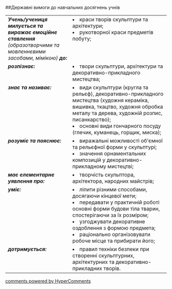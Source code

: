 <div id="hypercomments_widget" class="js-hypercomments-widget invisible"></div>

##Державні вимоги до навчальних досягнень учнів

<table>
<tbody>
<tr>
<td width="40%" style="vertical-align:top !important;">
<i><b>Учень/учениця милується та виражає емоційне ставлення</b> (образотворчими та мовленнєвими засобами, мімікою) <b>до:</b></i><br>
</td>
<td style="vertical-align:top !important;">
<li>краси творів скульптури та архітектури;</li>
<li>рукотворної краси предметів побуту;</li>
</td>
</tr>
<tr>
<td width="40%" style="vertical-align:top !important;">
<i><b>розпізнає:</b></i><br>
</td>
<td>
<li>твори скульптури, архітектури та декоративно-прикладного мистецтва;</li>
</td>
</tr>
<tr>
<td width="40%" style="vertical-align:top !important;">
<i><b>знає та називає:</b></i><br>
</td>
<td>
<li>види скульптури (кругла та рельєф), декоративно-прикладного мистецтва (художня кераміка, вишивка, ткацтво, художня обробка металу та дерева, художній розпис, писанкарство);</li>
<li>основні види гончарного посуду (глечик, куманець, горщик, миска);</li>
</td>
</tr>
<tr>
<td width="40%" style="vertical-align:top !important;">
<i><b>розуміє та пояснює:</b></i><br>
</td>
<td>
<li>виражальні можливості об'ємної та рельєфної форми у скульптурі;</li>
<li>значення орнаментальних композицій у декоративно-прикладному мистецтві;</li>
</td>
</tr>
<tr>
<td width="40%" style="vertical-align:top !important;">
<i><b>має елементарне уявлення про:</i><br>
</td>
<td>
<li>творчість скульптора, архітектора, народних майстрів;</li>
</td>
</tr>
<tr>
<td width="40%" style="vertical-align:top !important;">
<i><b>уміє:</b></i><br>
</td>
<td>
<li>ліпити різними способами, досягаючи кінцевої мети;</li>
<li>передавати у практичній роботі основні форми будови тіла тварин, спостерігаючи за їх розміром;</li>
<li>узгоджувати декоративне оздоблення з формою предмета;</li>
<li>раціонально організовувати робоче місце та прибирати його;</li>
</td>
</tr>
<tr>
<td width="40%" style="vertical-align:top !important;">
<i><b>дотримується:</b></i><br>
</td>
<td>
<li>правил техніки безпеки при створенні скульптурних, архітектурних та декоративно-прикладних творів.</li>
</td>
</tr>
</tbody>
</table>


<div class="js-hypercomments-container">
    <a href="http://hypercomments.com" class="hc-link" title="comments widget">comments powered by HyperComments</a>
</div>